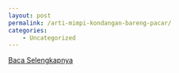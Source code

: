 ```yaml
---
layout: post
permalink: /arti-mimpi-kondangan-bareng-pacar/
categories:
    - Uncategorized
---
```


[Baca Selengkapnya](/01)